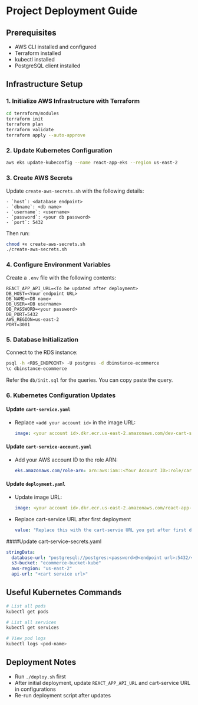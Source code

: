 # Project Deployment Guide

## Prerequisites
- AWS CLI installed and configured
- Terraform installed
- kubectl installed
- PostgreSQL client installed

## Infrastructure Setup

### 1. Initialize AWS Infrastructure with Terraform
```bash
cd terraform/modules
terraform init
terraform plan
terraform validate
terraform apply --auto-approve
```

### 2. Update Kubernetes Configuration
```bash
aws eks update-kubeconfig --name react-app-eks --region us-east-2
```

### 3. Create AWS Secrets
Update `create-aws-secrets.sh` with the following details:
```
- `host`: <database endpoint>
- `dbname`: <db name>
- `username`: <username>
- `password`: <your db password>
- `port`: 5432
```

Then run:
```bash
chmod +x create-aws-secrets.sh
./create-aws-secrets.sh
```

### 4. Configure Environment Variables
Create a `.env` file with the following contents:
```
REACT_APP_API_URL=<To be updated after deployment>
DB_HOST=<Your endpoint URL>
DB_NAME=<DB name>
DB_USER=<DB username>
DB_PASSWORD=<your password>
DB_PORT=5432
AWS_REGION=us-east-2
PORT=3001
```

### 5. Database Initialization
Connect to the RDS instance:
```bash
psql -h <RDS_ENDPOINT> -U postgres -d dbinstance-ecommerce
\c dbinstance-ecommerce
```
Refer the `db/init.sql` for the queries. You can copy paste the query.

### 6. Kubernetes Configuration Updates
#### Update `cart-service.yaml`
- Replace `<add your account id>` in the image URL:
  ```yaml
  image: <your account id>.dkr.ecr.us-east-2.amazonaws.com/dev-cart-service:latest
  ```

#### Update `cart-service-account.yaml`
- Add your AWS account ID to the role ARN:
  ```yaml
  eks.amazonaws.com/role-arn: arn:aws:iam::<Your Account ID>:role/cart-service-role
  ```

#### Update `deployment.yaml`
- Update image URL:
  ```yaml
  image: <your account id>.dkr.ecr.us-east-2.amazonaws.com/react-app-repo:latest
  ```
- Replace cart-service URL after first deployment
  ```yaml
  value: "Replace this with the cart-servie URL you get after first deployment"
  ```  

####Update cart-service-secrets.yaml
```yaml
stringData:
  database-url: "postgresql://postgres:<password>@<endpoint url>:5432/<dbname>"
  s3-bucket: "ecommerce-bucket-kube"
  aws-region: "us-east-2"
  api-url: "<cart service url>"
```


## Useful Kubernetes Commands
```bash
# List all pods
kubectl get pods

# List all services
kubectl get services

# View pod logs
kubectl logs <pod-name>
```

## Deployment Notes
- Run `./deploy.sh` first
- After initial deployment, update `REACT_APP_API_URL` and cart-service URL in configurations
- Re-run deployment script after updates
